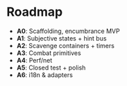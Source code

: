 # Roadmap

- **A0**: Scaffolding, encumbrance MVP
- **A1**: Subjective states + hint bus
- **A2**: Scavenge containers + timers
- **A3**: Combat primitives
- **A4**: Perf/net
- **A5**: Closed test + polish
- **A6**: i18n & adapters
